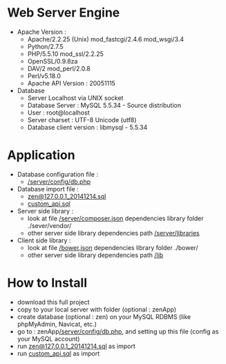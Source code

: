 # Web Server Engine
- Apache Version :
    - Apache/2.2.25 (Unix) mod_fastcgi/2.4.6 mod_wsgi/3.4
    - Python/2.7.5
    - PHP/5.5.10 mod_ssl/2.2.25
    - OpenSSL/0.9.8za
    - DAV/2 mod_perl/2.0.8
    - Perl/v5.18.0
    - Apache API Version : 20051115
- Database
    - Server Localhost via UNIX socket 
    - Database Server : MySQL 5.5.34 - Source distribution
    - User : root@localhost
    - Server charset : UTF-8 Unicode (utf8)
    - Database client version : libmysql - 5.5.34

# Application
- Database configuration file : 
    - [/server/config/db.php]
- Database import file : 
    - [zen@127.0.0.1_20141214.sql]
    - [custom_api.sql]
- Server side library :
    - look at file [/server/composer.json] dependencies library folder ./sever/vendor/
    - other server side library dependencies path [/server/libraries]
- Client side library : 
    - look at file [/bower.json] dependencies library folder ./bower/
    - other server side library dependencies path [/lib]

# How to Install
- download this full project
- copy to your local server with folder (optional : zenApp)
- create database (optional : zen) on your MySQL RDBMS (like phpMyAdmin, Navicat, etc.)
- go to : zenApp[/server/config/db.php], and setting up this file (config as your MySQL account)
- run [zen@127.0.0.1_20141214.sql] as import
- run [custom_api.sql] as import

[zen@127.0.0.1_20141214.sql]:zen@127.0.0.1_20141214.sql
[custom_api.sql]:custom_api.sql
[/server/config/db.php]:server/config/db.php
[/server/composer.json]:server/composer.json
[/server/libraries]:server/libraries
[/bower.json]:bower.json
[/lib]:lib
